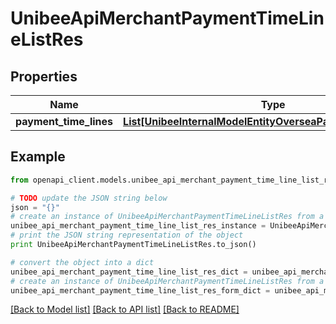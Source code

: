 # UnibeeApiMerchantPaymentTimeLineListRes


## Properties

Name | Type | Description | Notes
------------ | ------------- | ------------- | -------------
**payment_time_lines** | [**List[UnibeeInternalModelEntityOverseaPayPaymentTimeline]**](UnibeeInternalModelEntityOverseaPayPaymentTimeline.md) | PaymentTimeLines | [optional] 

## Example

```python
from openapi_client.models.unibee_api_merchant_payment_time_line_list_res import UnibeeApiMerchantPaymentTimeLineListRes

# TODO update the JSON string below
json = "{}"
# create an instance of UnibeeApiMerchantPaymentTimeLineListRes from a JSON string
unibee_api_merchant_payment_time_line_list_res_instance = UnibeeApiMerchantPaymentTimeLineListRes.from_json(json)
# print the JSON string representation of the object
print UnibeeApiMerchantPaymentTimeLineListRes.to_json()

# convert the object into a dict
unibee_api_merchant_payment_time_line_list_res_dict = unibee_api_merchant_payment_time_line_list_res_instance.to_dict()
# create an instance of UnibeeApiMerchantPaymentTimeLineListRes from a dict
unibee_api_merchant_payment_time_line_list_res_form_dict = unibee_api_merchant_payment_time_line_list_res.from_dict(unibee_api_merchant_payment_time_line_list_res_dict)
```
[[Back to Model list]](../README.md#documentation-for-models) [[Back to API list]](../README.md#documentation-for-api-endpoints) [[Back to README]](../README.md)


